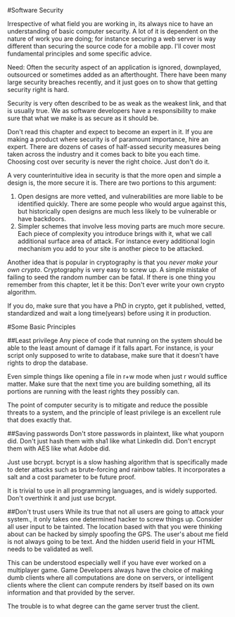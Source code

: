 #Software Security

Irrespective of what field you are working in, its always nice to have an understanding of basic computer security. A lot of it is dependent on the nature of work you are doing; for instance securing a web server is way different than securing the source code for a mobile app. I'll cover most fundamental principles and some specific advice.

Need: Often the security aspect of an application is ignored, downplayed, outsourced or sometimes added as an afterthought. There have been many large security breaches recently, and it just goes on to show that getting security right is hard.

Security is very often described to be  as weak as the weakest link, and that is usually true. We as software developers have a responsibility to make sure that what we make is as secure as it should be.

Don't read this chapter and expect to become an expert in it. If you are making a product where security is of paramount importance, hire an expert. There are dozens of cases of half-assed security measures being taken across the industry and it comes back to bite you each time. Choosing cost over security is never the right choice. Just don't do it.

A very counterintuitive idea in security is that the more open and simple a design is, the more secure it is. There are two portions to this argument:

1. Open designs are more vetted, and vulnerabilities are more liable to be identified quickly. There are some people who would argue against this, but historically open designs are much less likely to be vulnerable or have backdoors.
2. Simpler schemes that involve less moving parts are much more secure. Each piece of complexity you introduce brings with it, what we call additional surface area of attack. For instance every additional login mechanism you add to your site is another piece to be attacked.

Another idea that is popular in cryptography is that you *never make your own crypto*. Cryptography is very easy to screw up. A simple mistake of failing to seed the random number can be fatal. If there is one thing you remember from this chapter, let it be this: Don't ever write your own crypto algorithm.

If you do, make sure that you have a PhD in crypto, get it published, vetted, standardized and wait a long time(years) before using it in production.

#Some Basic Principles

##Least privilege
Any piece of code that running on the system should be able to the least amount of damage if it falls apart. For instance, is your script only supposed to write to database, make sure that it doesn't have rights to drop the database.

Even simple things like opening a file in r+w mode when just r would suffice matter. Make sure that the next time you are building something, all its portions are running with the least rights they possibly can.

The point of computer security is to mitigate and reduce the possible threats to a system, and the principle of least privilege is an excellent rule that does exactly that.

##Saving passwords
Don't store passwords in plaintext, like what youporn did. Don't just hash them with sha1 like what LinkedIn did. Don't encrypt them with AES like what Adobe did.

Just use bcrypt. bcrypt is a slow hashing algorithm that is specifically made to deter attacks such as brute-forcing and rainbow tables. It incorporates a salt and a cost parameter to be future proof.

It is trivial to use in all programming languages, and is widely supported. Don't overthink it and just use bcrypt.

##Don't trust users
While its true that not all users are going to attack your system., it only takes one determined hacker to screw things up. Consider all user input to be tainted. The location based with that you were thinking about can be hacked by simply spoofing the GPS. The user's about me field is not always going to be text. And the hidden userid field in your HTML needs to be validated as well.

This can be understood especially well if you have ever worked on a multiplayer game. Game Developers always have the choice of making dumb clients where all computations are done on servers, or intelligent clients where the client can compute renders by itself based on its own information and that provided by the server.

The trouble is to what degree can the game server trust the client. 